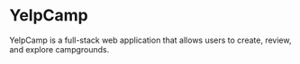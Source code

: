 # YelpCamp
YelpCamp is a full-stack web application that allows users to create, review, and explore campgrounds.

